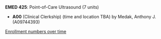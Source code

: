 **EMED 425**: Point-of-Care Ultrasound (7 units)

- **A00** (Clinical Clerkship) (time and location TBA) by Medak, Anthony J. (A09744393)

[Enrollment numbers over time](./EMED425.tsv)
